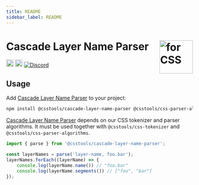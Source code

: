 ```yaml
---
title: README
sidebar_label: README
---
```

# Cascade Layer Name Parser <img src="https://cssdb.org/images/css.svg" alt="for CSS" width="90" height="90" align="right">

[<img alt="npm version" src="https://img.shields.io/npm/v/@csstools/cascade-layer-name-parser.svg" height="20">][npm-url]
[<img alt="Build Status" src="https://github.com/csstools/postcss-plugins/actions/workflows/test.yml/badge.svg?branch=main" height="20">][cli-url]
[<img alt="Discord" src="https://shields.io/badge/Discord-5865F2?logo=discord&logoColor=white">][discord]

## Usage

Add [Cascade Layer Name Parser] to your project:

```bash
npm install @csstools/cascade-layer-name-parser @csstools/css-parser-algorithms @csstools/css-tokenizer --save-dev
```

[Cascade Layer Name Parser] depends on our CSS tokenizer and parser algorithms.
It must be used together with `@csstools/css-tokenizer` and `@csstools/css-parser-algorithms`.

```ts
import { parse } from '@csstools/cascade-layer-name-parser';

const layerNames = parse('layer-name, foo.bar');
layerNames.forEach((layerName) => {
	console.log(layerName.name()) // "foo.bar"
	console.log(layerName.segments()) // ["foo", "bar"]
});
```

[cli-url]: https://github.com/csstools/postcss-plugins/actions/workflows/test.yml?query=workflow/test
[discord]: https://discord.gg/bUadyRwkJS
[npm-url]: https://www.npmjs.com/package/@csstools/cascade-layer-name-parser

[Cascade Layer Name Parser]: https://github.com/csstools/postcss-plugins/tree/main/packages/cascade-layer-name-parser

